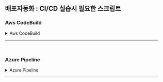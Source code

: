 ## 배포자동화 :  CI/CD 실습시 필요한 스크립트


### Aws CodeBuild
<details>
<summary>Aws CodeBuild</summary>
<p>


- CodeBuild 생성시 환경변수명
  - AWS_ACCOUNT_ID
  - KUBE_URL
  - KUBE_TOKEN
  
- CodeBuild 와 ECR 연결 정책설정
    ````
    
    "{
          "Action": [
            "ecr:BatchCheckLayerAvailability",
            "ecr:CompleteLayerUpload",
            "ecr:GetAuthorizationToken",
            "ecr:InitiateLayerUpload",
            "ecr:PutImage",
            "ecr:UploadLayerPart"
          ],
          "Resource": "*",
          "Effect": "Allow"
     }"
    ````

- CodeBuild 와 EKS 연결
  - 1. eks-admin-service-account.yaml 파일 생성하여 sa 생성
  
    ````yaml
    
    apiVersion: v1
    kind: ServiceAccount
    metadata:
      name: eks-admin
      namespace: kube-system
    ````
    
  - 2. kubectl apply -f eks-admin-service-account.yaml
  - 혹은, 바로 적용도 가능함
  
    ````shell script
    
    cat <<EOF | kubectl apply -f -
    apiVersion: v1
    kind: ServiceAccount
    metadata:
      name: eks-admin
      namespace: kube-system
    EOF
    ````

  - 3. eks-admin-cluster-role-binding.yaml 파일 생성하여 롤바인딩
    ````yaml
      
    apiVersion: rbac.authorization.k8s.io/v1beta1
    kind: ClusterRoleBinding
    metadata:
      name: eks-admin
    roleRef:
      apiGroup: rbac.authorization.k8s.io
      kind: ClusterRole
      name: cluster-admin
    subjects:
    - kind: ServiceAccount
      name: eks-admin
      namespace: kube-system
    ````

  - 4. kubectl apply -f eks-admin-cluster-role-binding.yaml
  - 혹은, 바로 적용도 가능함
    ````shell script
      
    cat <<EOF | kubectl apply -f -
    apiVersion: rbac.authorization.k8s.io/v1beta1
    kind: ClusterRoleBinding
    metadata:
      name: eks-admin
    roleRef:
      apiGroup: rbac.authorization.k8s.io
      kind: ClusterRole
      name: cluster-admin
    subjects:
    - kind: ServiceAccount
      name: eks-admin
      namespace: kube-system
    EOF
    ````
  - 만들어진 eks-admin SA 의 토큰 가져오기
    - kubectl -n kube-system describe secret $(kubectl -n kube-system get secret | grep eks-admin | awk '{print $1}')



</p>
</details>
<hr />
<br />


### Azure Pipeline
<details>
<summary>Azure Pipeline</summary>
<p>


- azure shell 에서 클러스터 연결
- az aks get-credentials --resource-group (user01_resource_group) --name (user01_cluster)
- 연결 확인
- kubectl get all
- AKS와 ACR 연결
- az aks update -n [azure-cluster-name] -g [azure-resource-Group-name] --attach-acr [azure-acr-name]
- monolith --image=[your container registry].azurecr.io/monolith:$(Build.BuildId)
- copy file 에 다음과 같이 입력
  - Source Folder    : $(system.defaultworkingdirectory)    
  - Contents    : azure/* 
  - Target Folder : $(build.artifactstagingdirectory)
- image deployment/monolith monolith=[your-acr].azurecr.io/monolith:$(Build.BuildId)


</p>
</details>
<hr />
<br />
